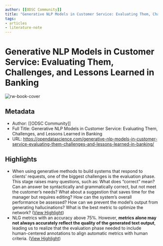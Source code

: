 ```yaml
---
author: [[ODSC Community]]
title: "Generative NLP Models in Customer Service: Evaluating Them, Challenges, and Lessons Learned in Banking"
tags: 
- articles
- literature-note
---
```

# Generative NLP Models in Customer Service: Evaluating Them, Challenges, and Lessons Learned in Banking

![rw-book-cover](https://opendatascience.com/wp-content/uploads/2023/05/shutterstock_2129644337-640x300.jpg)

## Metadata
- Author: [[ODSC Community]]
- Full Title: Generative NLP Models in Customer Service: Evaluating Them, Challenges, and Lessons Learned in Banking
- URL: https://opendatascience.com/generative-nlp-models-in-customer-service-evaluating-them-challenges-and-lessons-learned-in-banking/

## Highlights
- When using generative methods to build systems that respond to clients’ requests, one of the biggest challenges is the evaluation phase. This stage raises many questions, such as: What does “correct” mean? Can an answer be syntactically and grammatically correct, but not meet the customer’s needs? What about a suggestion that saves time for the manager but requires editing? How can the system’s overall performance be assessed? How can we prevent the model’s output from generating hallucinations? What is the best metric to optimize the network? ([View Highlight](https://read.readwise.io/read/01h13txh3fkptqac7nxyzpqaap))
- NLG metrics with an accuracy above 75%. However, **metrics alone may not always accurately reflect the quality of the generated text output**, leading us to realize that the evaluation phase needed to include human-centered annotations to align automatic metrics with human criteria. ([View Highlight](https://read.readwise.io/read/01h13tzqa40q17ng1b3nhz5335))
